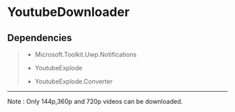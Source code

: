 
# YoutubeDownloader

## Dependencies

> - Microsoft.Toolkit.Uwp.Notifications
>   
> - YoutubeExplode
>   
> - YoutubeExplode.Converter
>   

---

Note : Only 144p,360p and 720p videos can be downloaded.

